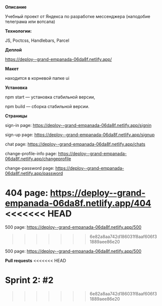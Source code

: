 **Описание**



Учебный проект от Яндекса по разработке мессенджера (наподобие телеграма или вотсапа)


**Технологии:**

JS, Poctcss, Handlebars, Parcel


**Деплой**

https://deploy--grand-empanada-06da8f.netlify.app/


**Макет**

находится в корневой папке ui


**Установка**

npm start — установка стабильной версии,

npm build — сборка стабильной версии.



**Страницы**


sign-in page: https://deploy--grand-empanada-06da8f.netlify.app/signin

sign-up page: https://deploy--grand-empanada-06da8f.netlify.app/signup

chat page: https://deploy--grand-empanada-06da8f.netlify.app/chats

change-profile-info page: https://deploy--grand-empanada-06da8f.netlify.app/changeprofile

change-password page: https://deploy--grand-empanada-06da8f.netlify.app/password

404 page: https://deploy--grand-empanada-06da8f.netlify.app/404
<<<<<<< HEAD
=======

500 page: https://deploy--grand-empanada-06da8f.netlify.app/500
>>>>>>> 6e82a8aa742d186031f8aaf606f31889aee86e20

500 page: https://deploy--grand-empanada-06da8f.netlify.app/500

**Pull requests**
<<<<<<< HEAD

Sprint 2: #2
=======
>>>>>>> 6e82a8aa742d186031f8aaf606f31889aee86e20
